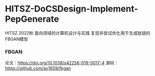 # HITSZ-DoCSDesign-Implement-PepGenerate
HITSZ 2022秋 面向领域的计算机设计与实践 复现并尝试优化用于生成肽链的FBGAN模型

### FBGAN 
论文：https://doi.org/10.1038/s42256-019-0017-4
源码：https://github.com/av1659/fbgan
